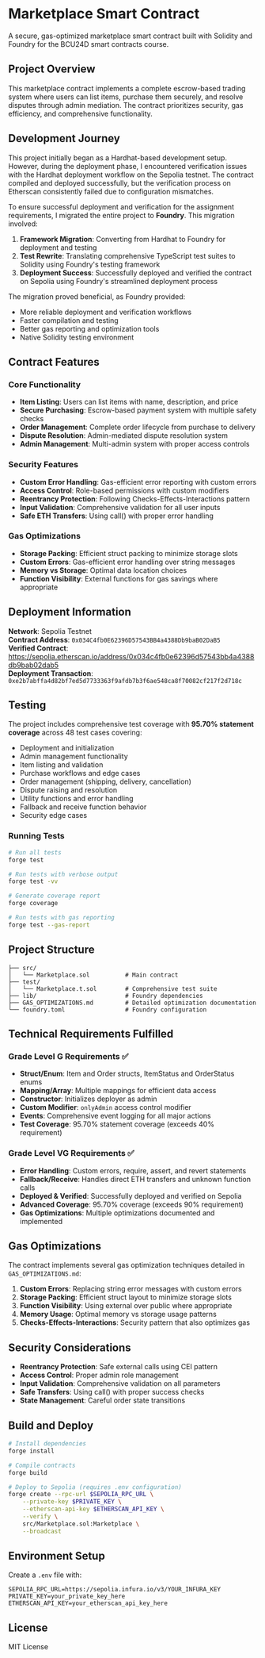 # Marketplace Smart Contract

A secure, gas-optimized marketplace smart contract built with Solidity and Foundry for the BCU24D smart contracts course.

## Project Overview

This marketplace contract implements a complete escrow-based trading system where users can list items, purchase them securely, and resolve disputes through admin mediation. The contract prioritizes security, gas efficiency, and comprehensive functionality.

## Development Journey

This project initially began as a Hardhat-based development setup. However, during the deployment phase, I encountered verification issues with the Hardhat deployment workflow on the Sepolia testnet. The contract compiled and deployed successfully, but the verification process on Etherscan consistently failed due to configuration mismatches.

To ensure successful deployment and verification for the assignment requirements, I migrated the entire project to **Foundry**. This migration involved:

1. **Framework Migration**: Converting from Hardhat to Foundry for deployment and testing
2. **Test Rewrite**: Translating comprehensive TypeScript test suites to Solidity using Foundry's testing framework
3. **Deployment Success**: Successfully deployed and verified the contract on Sepolia using Foundry's streamlined deployment process

The migration proved beneficial, as Foundry provided:

- More reliable deployment and verification workflows
- Faster compilation and testing
- Better gas reporting and optimization tools
- Native Solidity testing environment

## Contract Features

### Core Functionality

- **Item Listing**: Users can list items with name, description, and price
- **Secure Purchasing**: Escrow-based payment system with multiple safety checks
- **Order Management**: Complete order lifecycle from purchase to delivery
- **Dispute Resolution**: Admin-mediated dispute resolution system
- **Admin Management**: Multi-admin system with proper access controls

### Security Features

- **Custom Error Handling**: Gas-efficient error reporting with custom errors
- **Access Control**: Role-based permissions with custom modifiers
- **Reentrancy Protection**: Following Checks-Effects-Interactions pattern
- **Input Validation**: Comprehensive validation for all user inputs
- **Safe ETH Transfers**: Using call() with proper error handling

### Gas Optimizations

- **Storage Packing**: Efficient struct packing to minimize storage slots
- **Custom Errors**: Gas-efficient error handling over string messages
- **Memory vs Storage**: Optimal data location choices
- **Function Visibility**: External functions for gas savings where appropriate

## Deployment Information

**Network**: Sepolia Testnet  
**Contract Address**: `0x034C4fb0E62396D57543BB4a4388Db9baB02DaB5`  
**Verified Contract**: https://sepolia.etherscan.io/address/0x034c4fb0e62396d57543bb4a4388db9bab02dab5  
**Deployment Transaction**: `0xe2b7abffa4d82bf7ed5d7733363f9afdb7b3f6ae548ca8f70082cf217f2d718c`

## Testing

The project includes comprehensive test coverage with **95.70% statement coverage** across 48 test cases covering:

- Deployment and initialization
- Admin management functionality
- Item listing and validation
- Purchase workflows and edge cases
- Order management (shipping, delivery, cancellation)
- Dispute raising and resolution
- Utility functions and error handling
- Fallback and receive function behavior
- Security edge cases

### Running Tests

```bash
# Run all tests
forge test

# Run tests with verbose output
forge test -vv

# Generate coverage report
forge coverage

# Run tests with gas reporting
forge test --gas-report
```

## Project Structure

```
├── src/
│   └── Marketplace.sol          # Main contract
├── test/
│   └── Marketplace.t.sol        # Comprehensive test suite
├── lib/                         # Foundry dependencies
├── GAS_OPTIMIZATIONS.md         # Detailed optimization documentation
└── foundry.toml                 # Foundry configuration
```

## Technical Requirements Fulfilled

### Grade Level G Requirements ✅

- **Struct/Enum**: Item and Order structs, ItemStatus and OrderStatus enums
- **Mapping/Array**: Multiple mappings for efficient data access
- **Constructor**: Initializes deployer as admin
- **Custom Modifier**: `onlyAdmin` access control modifier
- **Events**: Comprehensive event logging for all major actions
- **Test Coverage**: 95.70% statement coverage (exceeds 40% requirement)

### Grade Level VG Requirements ✅

- **Error Handling**: Custom errors, require, assert, and revert statements
- **Fallback/Receive**: Handles direct ETH transfers and unknown function calls
- **Deployed & Verified**: Successfully deployed and verified on Sepolia
- **Advanced Coverage**: 95.70% coverage (exceeds 90% requirement)
- **Gas Optimizations**: Multiple optimizations documented and implemented

## Gas Optimizations

The contract implements several gas optimization techniques detailed in `GAS_OPTIMIZATIONS.md`:

1. **Custom Errors**: Replacing string error messages with custom errors
2. **Storage Packing**: Efficient struct layout to minimize storage slots
3. **Function Visibility**: Using external over public where appropriate
4. **Memory Usage**: Optimal memory vs storage usage patterns
5. **Checks-Effects-Interactions**: Security pattern that also optimizes gas

## Security Considerations

- **Reentrancy Protection**: Safe external calls using CEI pattern
- **Access Control**: Proper admin role management
- **Input Validation**: Comprehensive validation on all parameters
- **Safe Transfers**: Using call() with proper success checks
- **State Management**: Careful order state transitions

## Build and Deploy

```bash
# Install dependencies
forge install

# Compile contracts
forge build

# Deploy to Sepolia (requires .env configuration)
forge create --rpc-url $SEPOLIA_RPC_URL \
    --private-key $PRIVATE_KEY \
    --etherscan-api-key $ETHERSCAN_API_KEY \
    --verify \
    src/Marketplace.sol:Marketplace \
    --broadcast
```

## Environment Setup

Create a `.env` file with:

```
SEPOLIA_RPC_URL=https://sepolia.infura.io/v3/YOUR_INFURA_KEY
PRIVATE_KEY=your_private_key_here
ETHERSCAN_API_KEY=your_etherscan_api_key_here
```

## License

MIT License
